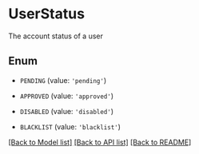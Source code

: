 # UserStatus

The account status of a user

## Enum

- `PENDING` (value: `'pending'`)

- `APPROVED` (value: `'approved'`)

- `DISABLED` (value: `'disabled'`)

- `BLACKLIST` (value: `'blacklist'`)

[[Back to Model list]](../README.md#documentation-for-models) [[Back to API list]](../README.md#documentation-for-api-endpoints) [[Back to README]](../README.md)
